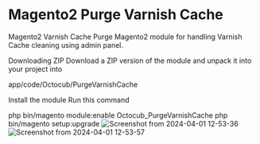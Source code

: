 # Magento2 Purge Varnish Cache
Magento2 Varnish Cache Purge
Magento2 module for handling Varnish Cache cleaning using admin panel.


Downloading ZIP
Download a ZIP version of the module and unpack it into your project into

app/code/Octocub/PurgeVarnishCache

Install the module
Run this command

php bin/magento module:enable Octocub_PurgeVarnishCache
php bin/magento setup:upgrade
![Screenshot from 2024-04-01 12-53-36](https://github.com/MangalSingh/PurgeVarnishCache/assets/10286440/6d298a49-d8bc-4076-890e-821be6aa4c71)
![Screenshot from 2024-04-01 12-53-57](https://github.com/MangalSingh/PurgeVarnishCache/assets/10286440/a88cb64b-e28f-43f5-b09f-9a6d7cfe05a6)
